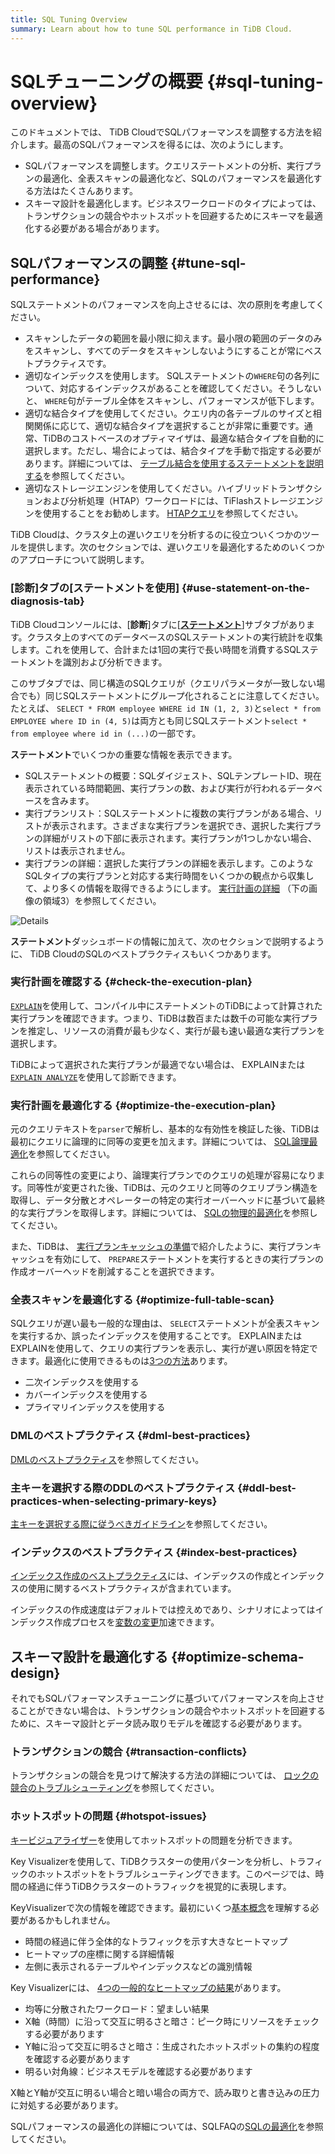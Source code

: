 ```yaml
---
title: SQL Tuning Overview
summary: Learn about how to tune SQL performance in TiDB Cloud.
---
```


# SQLチューニングの概要 {#sql-tuning-overview}

このドキュメントでは、 TiDB CloudでSQLパフォーマンスを調整する方法を紹介します。最高のSQLパフォーマンスを得るには、次のようにします。

-   SQLパフォーマンスを調整します。クエリステートメントの分析、実行プランの最適化、全表スキャンの最適化など、SQLのパフォーマンスを最適化する方法はたくさんあります。
-   スキーマ設計を最適化します。ビジネスワークロードのタイプによっては、トランザクションの競合やホットスポットを回避するためにスキーマを最適化する必要がある場合があります。

## SQLパフォーマンスの調整 {#tune-sql-performance}

SQLステートメントのパフォーマンスを向上させるには、次の原則を考慮してください。

-   スキャンしたデータの範囲を最小限に抑えます。最小限の範囲のデータのみをスキャンし、すべてのデータをスキャンしないようにすることが常にベストプラクティスです。
-   適切なインデックスを使用します。 SQLステートメントの`WHERE`句の各列について、対応するインデックスがあることを確認してください。そうしないと、 `WHERE`句がテーブル全体をスキャンし、パフォーマンスが低下します。
-   適切な結合タイプを使用してください。クエリ内の各テーブルのサイズと相関関係に応じて、適切な結合タイプを選択することが非常に重要です。通常、TiDBのコストベースのオプティマイザは、最適な結合タイプを自動的に選択します。ただし、場合によっては、結合タイプを手動で指定する必要があります。詳細については、 [テーブル結合を使用するステートメントを説明する](/explain-joins.md)を参照してください。
-   適切なストレージエンジンを使用してください。ハイブリッドトランザクションおよび分析処理（HTAP）ワークロードには、TiFlashストレージエンジンを使用することをお勧めします。 [HTAPクエリ](https://docs.pingcap.com/tidb/stable/dev-guide-hybrid-oltp-and-olap-queries)を参照してください。

TiDB Cloudは、クラスタ上の遅いクエリを分析するのに役立ついくつかのツールを提供します。次のセクションでは、遅いクエリを最適化するためのいくつかのアプローチについて説明します。

### [診断]タブの[ステートメントを使用] {#use-statement-on-the-diagnosis-tab}

TiDB Cloudコンソールには、[**診断**]タブに[<strong><a href="/tidb-cloud/tune-performance.md#statement-analysis">ステートメント</a></strong>]サブタブがあります。クラスタ上のすべてのデータベースのSQLステートメントの実行統計を収集します。これを使用して、合計または1回の実行で長い時間を消費するSQLステートメントを識別および分析できます。

このサブタブでは、同じ構造のSQLクエリが（クエリパラメータが一致しない場合でも）同じSQLステートメントにグループ化されることに注意してください。たとえば、 `SELECT * FROM employee WHERE id IN (1, 2, 3)`と`select * from EMPLOYEE where ID in (4, 5)`は両方とも同じSQLステートメント`select * from employee where id in (...)`の一部です。

**ステートメント**でいくつかの重要な情報を表示できます。

-   SQLステートメントの概要：SQLダイジェスト、SQLテンプレートID、現在表示されている時間範囲、実行プランの数、および実行が行われるデータベースを含みます。
-   実行プランリスト：SQLステートメントに複数の実行プランがある場合、リストが表示されます。さまざまな実行プランを選択でき、選択した実行プランの詳細がリストの下部に表示されます。実行プランが1つしかない場合、リストは表示されません。
-   実行プランの詳細：選択した実行プランの詳細を表示します。このようなSQLタイプの実行プランと対応する実行時間をいくつかの観点から収集して、より多くの情報を取得できるようにします。 [実行計画の詳細](https://docs.pingcap.com/tidb/stable/dashboard-statement-details#statement-execution-details-of-tidb-dashboard) （下の画像の領域3）を参照してください。

![Details](/media/dashboard/dashboard-statement-detail.png)

**ステートメント**ダッシュボードの情報に加えて、次のセクションで説明するように、 TiDB CloudのSQLのベストプラクティスもいくつかあります。

### 実行計画を確認する {#check-the-execution-plan}

[`EXPLAIN`](/explain-overview.md)を使用して、コンパイル中にステートメントのTiDBによって計算された実行プランを確認できます。つまり、TiDBは数百または数千の可能な実行プランを推定し、リソースの消費が最も少なく、実行が最も速い最適な実行プランを選択します。

TiDBによって選択された実行プランが最適でない場合は、 EXPLAINまたは[`EXPLAIN ANALYZE`](/sql-statements/sql-statement-explain-analyze.md)を使用して診断できます。

### 実行計画を最適化する {#optimize-the-execution-plan}

元のクエリテキストを`parser`で解析し、基本的な有効性を検証した後、TiDBは最初にクエリに論理的に同等の変更を加えます。詳細については、 [SQL論理最適化](/sql-logical-optimization.md)を参照してください。

これらの同等性の変更により、論理実行プランでのクエリの処理が容易になります。同等性が変更された後、TiDBは、元のクエリと同等のクエリプラン構造を取得し、データ分散とオペレーターの特定の実行オーバーヘッドに基づいて最終的な実行プランを取得します。詳細については、 [SQLの物理的最適化](/sql-physical-optimization.md)を参照してください。

また、TiDBは、 [実行プランキャッシュの準備](/sql-prepared-plan-cache.md)で紹介したように、実行プランキャッシュを有効にして、 `PREPARE`ステートメントを実行するときの実行プランの作成オーバーヘッドを削減することを選択できます。

### 全表スキャンを最適化する {#optimize-full-table-scan}

SQLクエリが遅い最も一般的な理由は、 `SELECT`ステートメントが全表スキャンを実行するか、誤ったインデックスを使用することです。 EXPLAINまたはEXPLAINを使用して、クエリの実行プランを表示し、実行が遅い原因を特定できます。最適化に使用できるものは[3つの方法](https://docs.pingcap.com/tidb/stable/dev-guide-optimize-sql)あります。

-   二次インデックスを使用する
-   カバーインデックスを使用する
-   プライマリインデックスを使用する

### DMLのベストプラクティス {#dml-best-practices}

[DMLのベストプラクティス](https://docs.pingcap.com/tidb/stable/dev-guide-optimize-sql-best-practices#dml-best-practices)を参照してください。

### 主キーを選択する際のDDLのベストプラクティス {#ddl-best-practices-when-selecting-primary-keys}

[主キーを選択する際に従うべきガイドライン](https://docs.pingcap.com/tidb/stable/dev-guide-create-table#guidelines-to-follow-when-selecting-primary-key)を参照してください。

### インデックスのベストプラクティス {#index-best-practices}

[インデックス作成のベストプラクティス](https://docs.pingcap.com/tidb/stable/dev-guide-index-best-practice)には、インデックスの作成とインデックスの使用に関するベストプラクティスが含まれています。

インデックスの作成速度はデフォルトでは控えめであり、シナリオによってはインデックス作成プロセスを[変数の変更](https://docs.pingcap.com/tidb/stable/dev-guide-optimize-sql-best-practices#add-index-best-practices)加速できます。

<!--
### Use the slow log memory mapping table

You can query the contents of the slow query log by querying the [INFORMATION_SCHEMA.SLOW_QUERY](/identify-slow-queries.md#memory-mapping-in-slow-log) table, and find the structure in the [`SLOW_QUERY`](/information-schema/information-schema-slow-query.md) table. Using this table, you can perform queries using different fields to find potential problems.

The recommended analysis process for slow queries is as follows.

1. [Identify the performance bottleneck of the query](/analyze-slow-queries.md#identify-the-performance-bottleneck-of-the-query). That is, identify the part of the query process that takes long time.
2. [Analyze system issues](/analyze-slow-queries.md#analyze-system-issues). According to the bottleneck point, combine the monitoring, logging and other information at that time to find the possible causes.
3. [Analyze optimizer issues](/analyze-slow-queries.md#analyze-optimizer-issues). Analyze whether there is a better execution plan.
-->

## スキーマ設計を最適化する {#optimize-schema-design}

それでもSQLパフォーマンスチューニングに基づいてパフォーマンスを向上させることができない場合は、トランザクションの競合やホットスポットを回避するために、スキーマ設計とデータ読み取りモデルを確認する必要があります。

### トランザクションの競合 {#transaction-conflicts}

トランザクションの競合を見つけて解決する方法の詳細については、 [ロックの競合のトラブルシューティング](https://docs.pingcap.com/tidb/stable/troubleshoot-lock-conflicts#troubleshoot-lock-conflicts)を参照してください。

### ホットスポットの問題 {#hotspot-issues}

[キービジュアライザー](/tidb-cloud/tune-performance.md#key-visualizer)を使用してホットスポットの問題を分析できます。

Key Visualizerを使用して、TiDBクラスターの使用パターンを分析し、トラフィックのホットスポットをトラブルシューティングできます。このページでは、時間の経過に伴うTiDBクラスターのトラフィックを視覚的に表現します。

KeyVisualizerで次の情報を確認できます。最初にいくつ[基本概念](https://docs.pingcap.com/tidb/stable/dashboard-key-visualizer#basic-concepts)を理解する必要があるかもしれません。

-   時間の経過に伴う全体的なトラフィックを示す大きなヒートマップ
-   ヒートマップの座標に関する詳細情報
-   左側に表示されるテーブルやインデックスなどの識別情報

Key Visualizerには、 [4つの一般的なヒートマップの結果](https://docs.pingcap.com/tidb/stable/dashboard-key-visualizer#common-heatmap-types)があります。

-   均等に分散されたワークロード：望ましい結果
-   X軸（時間）に沿って交互に明るさと暗さ：ピーク時にリソースをチェックする必要があります
-   Y軸に沿って交互に明るさと暗さ：生成されたホットスポットの集約の程度を確認する必要があります
-   明るい対角線：ビジネスモデルを確認する必要があります

X軸とY軸が交互に明るい場合と暗い場合の両方で、読み取りと書き込みの圧力に対処する必要があります。

SQLパフォーマンスの最適化の詳細については、SQLFAQの[SQLの最適化](https://docs.pingcap.com/tidb/stable/sql-faq#sql-optimization)を参照してください。
